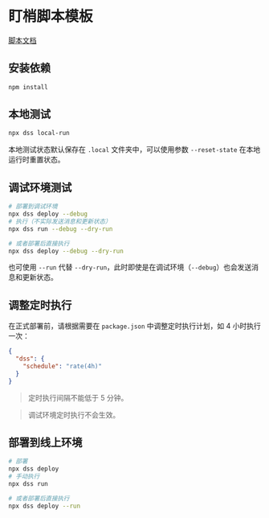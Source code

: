 # 盯梢脚本模板

[脚本文档](https://docs.dingshao.cn/script/getting-started.html)

## 安装依赖

```bash
npm install
```

## 本地测试

```bash
npx dss local-run
```

本地测试状态默认保存在 `.local` 文件夹中，可以使用参数 `--reset-state` 在本地运行时重置状态。

## 调试环境测试

```bash
# 部署到调试环境
npx dss deploy --debug
# 执行（不实际发送消息和更新状态）
npx dss run --debug --dry-run

# 或者部署后直接执行
npx dss deploy --debug --dry-run
```

也可使用 `--run` 代替 `--dry-run`，此时即使是在调试环境（`--debug`）也会发送消息和更新状态。

## 调整定时执行

在正式部署前，请根据需要在 `package.json` 中调整定时执行计划，如 4 小时执行一次：

```json
{
  "dss": {
    "schedule": "rate(4h)"
  }
}
```

> 定时执行间隔不能低于 5 分钟。

> 调试环境定时执行不会生效。

## 部署到线上环境

```bash
# 部署
npx dss deploy
# 手动执行
npx dss run

# 或者部署后直接执行
npx dss deploy --run
```
